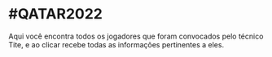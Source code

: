 # #QATAR2022
Aqui você encontra todos os jogadores que foram convocados pelo técnico Tite, e ao clicar recebe todas as informações pertinentes a eles.
